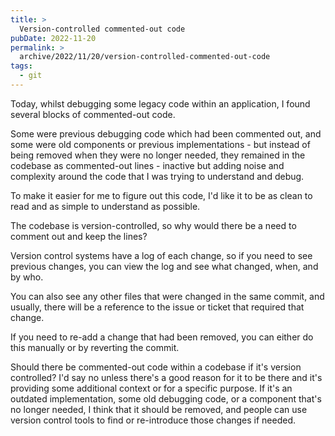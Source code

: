 ```yaml
---
title: >
  Version-controlled commented-out code
pubDate: 2022-11-20
permalink: >
  archive/2022/11/20/version-controlled-commented-out-code
tags:
  - git
---
```


Today, whilst debugging some legacy code within an application, I found several blocks of commented-out code.

Some were previous debugging code which had been commented out, and some were old components or previous implementations - but instead of being removed when they were no longer needed, they remained in the codebase as commented-out lines - inactive but adding noise and complexity around the code that I was trying to understand and debug.

To make it easier for me to figure out this code, I'd like it to be as clean to read and as simple to understand as possible.

The codebase is version-controlled, so why would there be a need to comment out and keep the lines?

Version control systems have a log of each change, so if you need to see previous changes, you can view the log and see what changed, when, and by who.

You can also see any other files that were changed in the same commit, and usually, there will be a reference to the issue or ticket that required that change.

If you need to re-add a change that had been removed, you can either do this manually or by reverting the commit.
 
Should there be commented-out code within a codebase if it's version controlled? I'd say no unless there's a good reason for it to be there and it's providing some additional context or for a specific purpose. If it's an outdated implementation, some old debugging code, or a component that's no longer needed, I think that it should be removed, and people can use version control tools to find or re-introduce those changes if needed.
